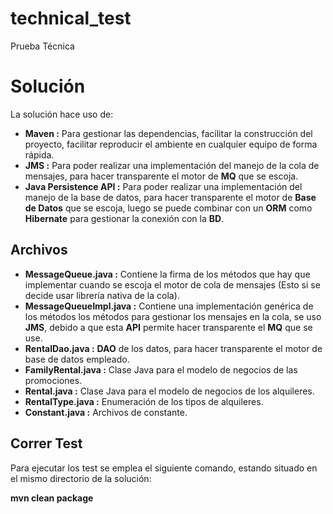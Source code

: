 # technical_test
Prueba Técnica

# Solución

La solución hace uso de:

- **Maven :** Para gestionar las dependencias, facilitar la construcción del proyecto, facilitar reproducir el ambiente en cualquier equipo de forma rápida.
- **JMS :** Para poder realizar una implementación del manejo de la cola de mensajes, para hacer transparente el motor de **MQ** que se escoja.
- **Java Persistence API :** Para poder realizar una implementación del manejo de la base de datos, para hacer transparente el motor de **Base de Datos** que se escoja, luego se puede combinar con un **ORM** como **Hibernate** para gestionar la conexión con la **BD**.

## Archivos

- **MessageQueue.java :** Contiene la firma de los métodos que hay que implementar cuando se escoja el motor de cola de mensajes (Esto si se decide usar librería nativa de la cola).
- **MessageQueueImpl.java :** Contiene una implementación genérica de los métodos los métodos para gestionar los mensajes en la cola, se uso **JMS**, debido a que esta **API** permite hacer transparente el **MQ** que se use.
- **RentalDao.java :** **DAO** de los datos, para hacer transparente el motor de base de datos empleado.
- **FamilyRental.java :** Clase Java para el modelo de negocios de las promociones.
- **Rental.java :** Clase Java para el modelo de negocios de los alquileres.
- **RentalType.java :** Enumeración de los tipos de alquileres.
- **Constant.java :** Archivos de constante.

## Correr Test

Para ejecutar los test se emplea el siguiente comando, estando situado en el mismo directorio de la solución:

**mvn clean package**
